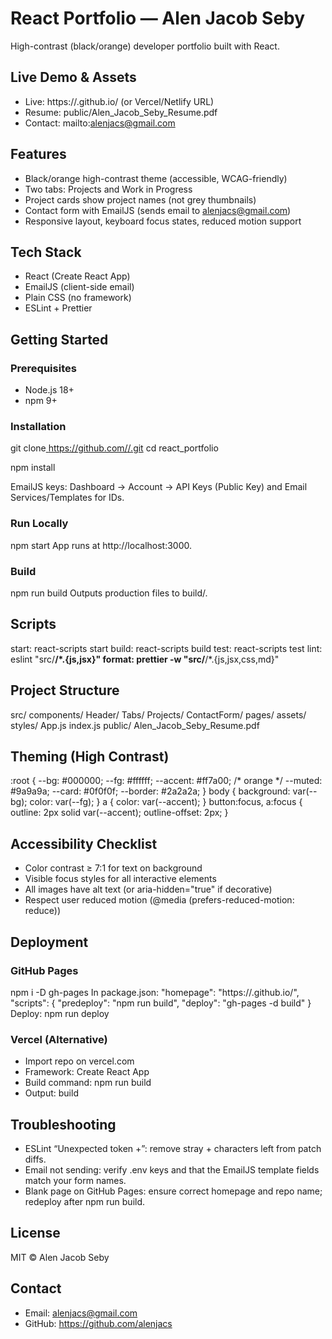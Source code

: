 
# React Portfolio — Alen Jacob Seby

High-contrast (black/orange) developer portfolio built with React.

## Live Demo & Assets
- Live: https://<your-username>.github.io/<your-repo> (or Vercel/Netlify URL)
- Resume: public/Alen_Jacob_Seby_Resume.pdf
- Contact: mailto:alenjacs@gmail.com

## Features
- Black/orange high-contrast theme (accessible, WCAG-friendly)
- Two tabs: Projects and Work in Progress
- Project cards show project names (not grey thumbnails)
- Contact form with EmailJS (sends email to alenjacs@gmail.com)
- Responsive layout, keyboard focus states, reduced motion support

## Tech Stack
- React (Create React App)
- EmailJS (client-side email)
- Plain CSS (no framework)
- ESLint + Prettier

## Getting Started

### Prerequisites
- Node.js 18+
- npm 9+

### Installation
git clone[ https://github.com/<your-username>/<your-repo>.git](https://github.com/alenjacs/react_portfolio.git)
cd react_portfolio

npm install



EmailJS keys: Dashboard → Account → API Keys (Public Key) and Email Services/Templates for IDs.

### Run Locally
npm start
App runs at http://localhost:3000.

### Build
npm run build
Outputs production files to build/.

## Scripts
start: react-scripts start
build: react-scripts build
test: react-scripts test
lint: eslint "src/**/*.{js,jsx}"
format: prettier -w "src/**/*.{js,jsx,css,md}"

## Project Structure
src/
  components/
    Header/
    Tabs/
    Projects/
    ContactForm/
  pages/
  assets/
  styles/
  App.js
  index.js
public/
  Alen_Jacob_Seby_Resume.pdf

## Theming (High Contrast)
:root {
  --bg: #000000;
  --fg: #ffffff;
  --accent: #ff7a00; /* orange */
  --muted: #9a9a9a;
  --card: #0f0f0f;
  --border: #2a2a2a;
}
body { background: var(--bg); color: var(--fg); }
a { color: var(--accent); }
button:focus, a:focus { outline: 2px solid var(--accent); outline-offset: 2px; }

## Accessibility Checklist
- Color contrast ≥ 7:1 for text on background
- Visible focus styles for all interactive elements
- All images have alt text (or aria-hidden="true" if decorative)
- Respect user reduced motion (@media (prefers-reduced-motion: reduce))

## Deployment

### GitHub Pages
npm i -D gh-pages
In package.json:
  "homepage": "https://<your-username>.github.io/<your-repo>",
  "scripts": {
    "predeploy": "npm run build",
    "deploy": "gh-pages -d build"
  }
Deploy:
npm run deploy

### Vercel (Alternative)
- Import repo on vercel.com
- Framework: Create React App
- Build command: npm run build
- Output: build

## Troubleshooting
- ESLint “Unexpected token +”: remove stray + characters left from patch diffs.
- Email not sending: verify .env keys and that the EmailJS template fields match your form names.
- Blank page on GitHub Pages: ensure correct homepage and repo name; redeploy after npm run build.

## License
MIT © Alen Jacob Seby

## Contact
- Email: alenjacs@gmail.com
- GitHub: https://github.com/alenjacs
